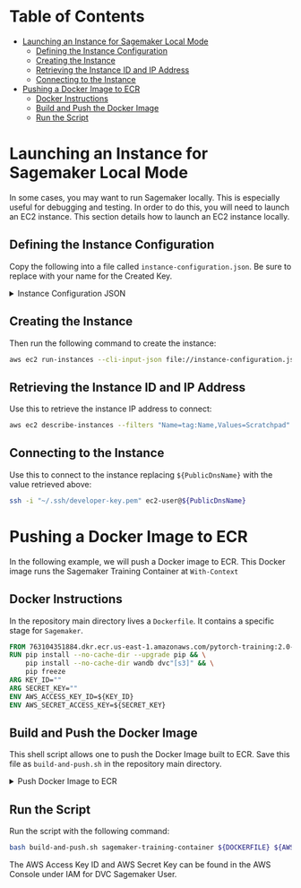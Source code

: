 # Table of Contents <!-- omit in toc -->

- [Launching an Instance for Sagemaker Local Mode](#launching-an-instance-for-sagemaker-local-mode)
  - [Defining the Instance Configuration](#defining-the-instance-configuration)
  - [Creating the Instance](#creating-the-instance)
  - [Retrieving the Instance ID and IP Address](#retrieving-the-instance-id-and-ip-address)
  - [Connecting to the Instance](#connecting-to-the-instance)
- [Pushing a Docker Image to ECR](#pushing-a-docker-image-to-ecr)
  - [Docker Instructions](#docker-instructions)
  - [Build and Push the Docker Image](#build-and-push-the-docker-image)
  - [Run the Script](#run-the-script)


# Launching an Instance for Sagemaker Local Mode

In some cases, you may want to run Sagemaker locally. This is especially useful for debugging and testing. In order to do this, you will need to launch an EC2 instance. This section details how to launch an EC2 instance locally. 

## Defining the Instance Configuration
Copy the following into a file called `instance-configuration.json`. Be sure to replace with your name for the Created Key.

<details>
<summary>Instance Configuration JSON</summary>

```json
{
    "MaxCount": 1,
    "MinCount": 1,
    "ImageId": "ami-014e66baad82985a5",
    "InstanceType": "g4dn.xlarge",
    "KeyName": "developer-key",
    "EbsOptimized": true,
    "BlockDeviceMappings": [
        {
            "DeviceName": "/dev/sda1",
            "Ebs": {
                "Encrypted": false,
                "DeleteOnTermination": true,
                "Iops": 3000,
                "SnapshotId": "snap-0392bdfc0e5831bbe",
                "VolumeSize": 50,
                "VolumeType": "gp3",
                "Throughput": 125
            }
        }
    ],
    "NetworkInterfaces": [
        {
            "SubnetId": "subnet-04cefa7e942ab5f89",
            "AssociatePublicIpAddress": true,
            "DeviceIndex": 0,
            "Groups": [
                "sg-0c567cb5bea595f99"
            ]
        }
    ],
    "TagSpecifications": [
        {
            "ResourceType": "instance",
            "Tags": [
                {
                    "Key": "Name",
                    "Value": "Scratchpad"
                },
                {
                    "Key": "Created By",
                    "Value": "Ajay"
                }
            ]
        }
    ],
    "PrivateDnsNameOptions": {
        "HostnameType": "ip-name",
        "EnableResourceNameDnsARecord": true,
        "EnableResourceNameDnsAAAARecord": false
    }
}
```
</details>

## Creating the Instance

Then run the following command to create the instance:

```bash
aws ec2 run-instances --cli-input-json file://instance-configuration.json
```

## Retrieving the Instance ID and IP Address

Use this to retrieve the instance IP address to connect:

```bash
aws ec2 describe-instances --filters "Name=tag:Name,Values=Scratchpad" --query "Reservations[*].Instances[*].[PublicDnsName]" --output text
```

## Connecting to the Instance

Use this to connect to the instance replacing `${PublicDnsName}` with the value retrieved above:

```bash
ssh -i "~/.ssh/developer-key.pem" ec2-user@${PublicDnsName}
``` 

# Pushing a Docker Image to ECR

In the following example, we will push a Docker image to ECR. This Docker image runs the Sagemaker Training Container at `With-Context`

## Docker Instructions

In the repository main directory lives a `Dockerfile`. It contains a specific stage for `Sagemaker`. 

```dockerfile
FROM 763104351884.dkr.ecr.us-east-1.amazonaws.com/pytorch-training:2.0-gpu-py310 as sagemaker
RUN pip install --no-cache-dir --upgrade pip && \
    pip install --no-cache-dir wandb dvc"[s3]" && \
    pip freeze
ARG KEY_ID=""
ARG SECRET_KEY=""
ENV AWS_ACCESS_KEY_ID=${KEY_ID}
ENV AWS_SECRET_ACCESS_KEY=${SECRET_KEY}
```

## Build and Push the Docker Image

This shell script allows one to push the Docker Image built to ECR. Save this file as `build-and-push.sh` in the repository main directory. 


<details>
<summary> Push Docker Image to ECR </summary>

```shell
image=$1

dockerfile=${2:-Dockerfile}

if [ "$image" == "" ]
then
    echo "Usage: $0 <image-name>"
    exit 1
fi

account=$(aws sts get-caller-identity --query Account --output text)
key_id=$3
secret_key=$4
# Get the region defined in the current configuration (default to us-west-2 if none defined)
region=${region:-us-east-1}

fullname="${account}.dkr.ecr.${region}.amazonaws.com/${image}:latest"
echo "ECR image fullname: ${fullname}"
# If the repository doesn't exist in ECR, create it.

aws ecr describe-repositories --repository-names "${image}" > /dev/null 2>&1

if [ $? -ne 0 ]
then
    aws ecr create-repository --repository-name "${image}" > /dev/null
fi

# Get the login command from ECR and execute it directly
export _DOCKER_REPO="$(aws ecr get-authorization-token --output text --region "${region}" --query 'authorizationData[].proxyEndpoint')"
aws ecr get-login-password --region "${region}" | docker login -u AWS --password-stdin $_DOCKER_REPO

# Build the docker image locally with the image name and then push it to ECR
# with the full name.

docker build -f ${dockerfile} -t ${image} --target sagemaker . --build-arg REGION=${region} --build-arg KEY_ID=${key_id} --build-arg SECRET_KEY=${secret_key}
docker tag ${image} ${fullname}
docker push ${fullname}
```

</details>

## Run the Script

Run the script with the following command:

```bash
bash build-and-push.sh sagemaker-training-container ${DOCKERFILE} ${AWS_ACCESS_KEY_ID} ${AWS_SECRET_KEY}
```

The AWS Access Key ID and AWS Secret Key can be found in the AWS Console under IAM for DVC Sagemaker User. 
